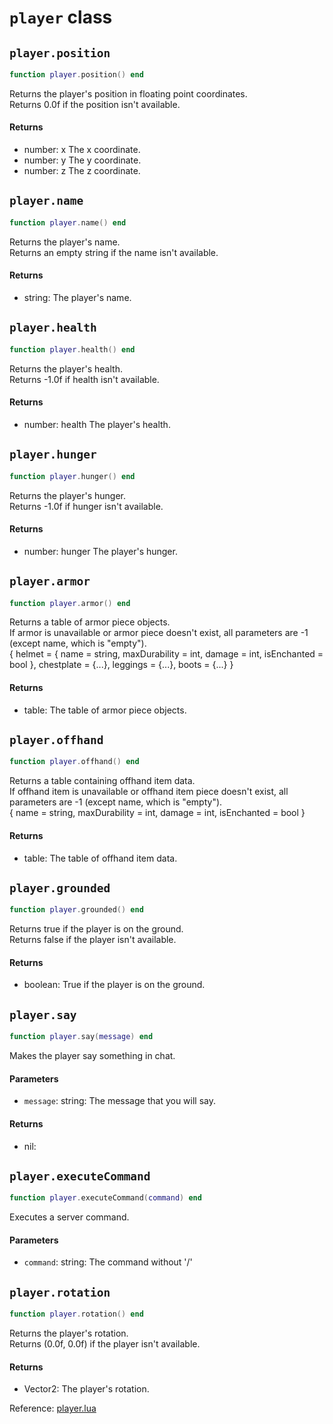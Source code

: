 # `player` class



## `player.position`
```lua
function player.position() end
```
Returns the player's position in floating point coordinates.  
Returns 0.0f if the position isn't available.

#### Returns
- number: x The x coordinate.
- number: y The y coordinate.
- number: z The z coordinate.

## `player.name`
```lua
function player.name() end
```
Returns the player's name.  
Returns an empty string if the name isn't available.

#### Returns
- string: The player's name.

## `player.health`
```lua
function player.health() end
```
Returns the player's health.  
Returns -1.0f if health isn't available.

#### Returns
- number: health The player's health.

## `player.hunger`
```lua
function player.hunger() end
```
Returns the player's hunger.  
Returns -1.0f if hunger isn't available.

#### Returns
- number: hunger The player's hunger.

## `player.armor`
```lua
function player.armor() end
```
Returns a table of armor piece objects.  
If armor is unavailable or armor piece doesn't exist, all parameters are -1 (except name, which is "empty").  
{ helmet = { name = string, maxDurability = int, damage = int, isEnchanted = bool }, chestplate = {...}, leggings = {...}, boots = {...} }

#### Returns
- table: The table of armor piece objects.

## `player.offhand`
```lua
function player.offhand() end
```
Returns a table containing offhand item data.  
If offhand item is unavailable or offhand item piece doesn't exist, all parameters are -1 (except name, which is "empty").  
{ name = string, maxDurability = int, damage = int, isEnchanted = bool }

#### Returns
- table: The table of offhand item data.

## `player.grounded`
```lua
function player.grounded() end
```
Returns true if the player is on the ground.  
Returns false if the player isn't available.

#### Returns
- boolean: True if the player is on the ground.

## `player.say`
```lua
function player.say(message) end
```
Makes the player say something in chat.

#### Parameters
- `message`: string: The message that you will say.
#### Returns
- nil: 

## `player.executeCommand`
```lua
function player.executeCommand(command) end
```
Executes a server command.

#### Parameters
- `command`: string: The command without '/'

## `player.rotation`
```lua
function player.rotation() end
```
Returns the player's rotation.  
Returns (0.0f, 0.0f) if the player isn't available.

#### Returns
- Vector2: The player's rotation.

Reference: [player.lua](https://github.com/flarialmc/scripting-wiki/tree/main/autocomplete/game/player.lua)